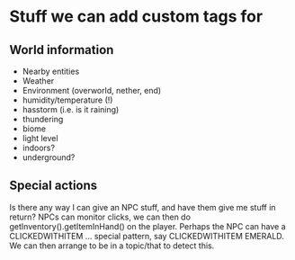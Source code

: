 # Stuff we can add custom tags for

## World information
* Nearby entities
* Weather
* Environment (overworld, nether, end)
* humidity/temperature (!)
* hasstorm (i.e. is it raining)
* thundering
* biome
* light level
* indoors?
* underground?

## Special actions
Is there any way I can give an NPC stuff, and have them give 
me stuff in return? NPCs can monitor clicks, we can then do
getInventory().getItemInHand() on the player. Perhaps the
NPC can have a CLICKEDWITHITEM ... special pattern,
say CLICKEDWITHITEM EMERALD. We can then arrange to be in
a topic/that to detect this.


